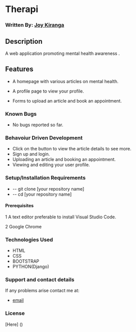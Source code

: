 # Therapi

### Written By: [Joy Kiranga](https://github.com/wadi-1000)

## Description

A web application promoting mental health awareness .

## Features

-  A homepage with various articles on mental health.

-  A profile page to view your profile.

-  Forms to upload an article and book an appointment.

### Known Bugs

-  No bugs reported so far.

### Behavoiur Driven Development

-  Click on the button to view the article details to see more.
-  Sign up and login.
-  Uploading an article and booking an appointment.
-  Viewing and editing your user profile.


### Setup/Installation Requirements

-  -- git clone [your repository name]
-  -- cd [your repository name]

#### Prerequisites

1 A text editor preferable to install Visual Studio Code.

2 Google Chrome

### Technologies Used

-  HTML
-  CSS
-  BOOTSTRAP
-  PYTHON(Django)

### Support and contact details

If any problems arise contact me at:

-  [email](jk.mk@gmail.com)

### License

[Here] ()
